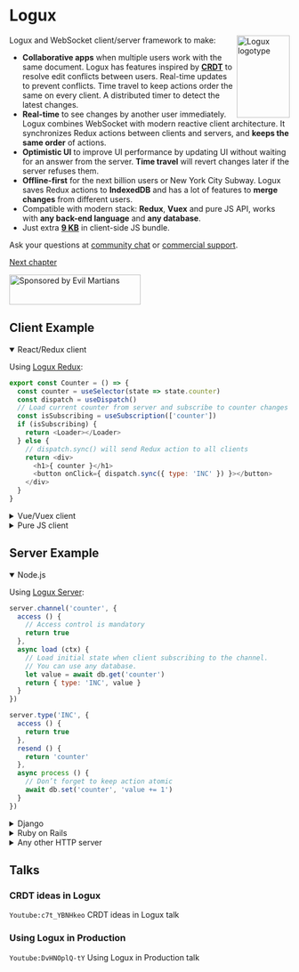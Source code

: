 # Logux

<img align="right" width="95" height="148" title="Logux logotype"
     src="https://logux.io/branding/logotype.svg">

Logux and WebSocket client/server framework to make:

* **Collaborative apps** when multiple users work with the same document. Logux has features inspired by **[CRDT]** to resolve edit conflicts between users. Real-time updates to prevent conflicts. Time travel to keep actions order the same on every client. A distributed timer to detect the latest changes.
* **Real-time** to see changes by another user immediately. Logux combines WebSocket with modern reactive client architecture. It synchronizes Redux actions between clients and servers, and **keeps the same order** of actions.
* **Optimistic UI** to improve UI performance by updating UI without waiting for an answer from the server. **Time travel** will revert changes later if the server refuses them.
* **Offline-first** for the next billion users or New York City Subway. Logux saves Redux actions to **IndexedDB** and has a lot of features to **merge changes** from different users.
* Compatible with modern stack: **Redux**, **Vuex** and pure JS API, works with **any back-end language** and **any database**.
* Just extra [**9 KB**] in client-side JS bundle.

Ask your questions at [community chat] or [commercial support].

[Next chapter](./guide/starting/choosing-architecture.md)

[commercial support]: mailto:logux@evilmartians.com
[community chat]: https://gitter.im/logux/logux
[**9 kB**]: https://github.com/logux/client/blob/main/package.json#L108-L113
[CRDT]: https://slides.com/ai/crdt

<a href="https://evilmartians.com/?utm_source=logux-docs">
  <img src="https://evilmartians.com/badges/sponsored-by-evil-martians.svg"
       alt="Sponsored by Evil Martians" width="236" height="54">
</a>


## Client Example

<details open><summary>React/Redux client</summary>

Using [Logux Redux](https://github.com/logux/redux/):

```js
export const Counter = () => {
  const counter = useSelector(state => state.counter)
  const dispatch = useDispatch()
  // Load current counter from server and subscribe to counter changes
  const isSubscribing = useSubscription(['counter'])
  if (isSubscribing) {
    return <Loader></Loader>
  } else {
    // dispatch.sync() will send Redux action to all clients
    return <div>
      <h1>{ counter }</h1>
      <button onClick={ dispatch.sync({ type: 'INC' }) }></button>
    </div>
  }
}
```

</details>
<details><summary>Vue/Vuex client</summary>

Using [Logux Vuex](https://github.com/logux/vuex/):

```html
<template>
  <h1 v-if="isSubscribing">Loading</h1>
  <div v-else>
    <h1>{{ counter }}</h1>
    <button @click="increment"></button>
  </div>
</template>

<script>
import { computed } from 'vue'
import { useStore, useSubscription } from '@logux/vuex'

export default {
  setup () {
    // Inject store into the component
    let store = useStore()
    // Retrieve counter state from store
    let counter = computed(() => store.state.counter)
    // Load current counter from server and subscribe to counter changes
    let isSubscribing = useSubscription(['counter'])

    function increment () {
      // Send action to the server and all tabs in this browser
      store.commit.sync({ type: 'INC' })
    }

    return {
      counter,
      increment,
      isSubscribing
    }
  }
}
</script>
```

</details>
<details><summary>Pure JS client</summary>

You can use [Logux Client](https://github.com/logux/client/) API with any framework:

```js
client.type('INC', (action, meta) => {
  counter.innerHTML = parseInt(counter.innerHTML) + 1
})

increase.addEventListener('click', () => {
  client.sync({ type: 'INC' })
})

loading.classList.add('is-show')
await client.sync({ type: 'logux/subscribe' channel: 'counter' })
loading.classList.remove('is-show')
```

</details>


## Server Example

<details open><summary>Node.js</summary>

Using [Logux Server](https://github.com/logux/server/):

```js
server.channel('counter', {
  access () {
    // Access control is mandatory
    return true
  },
  async load (ctx) {
    // Load initial state when client subscribing to the channel.
    // You can use any database.
    let value = await db.get('counter')
    return { type: 'INC', value }
  }
})

server.type('INC', {
  access () {
    return true
  },
  resend () {
    return 'counter'
  },
  async process () {
    // Don’t forget to keep action atomic
    await db.set('counter', 'value += 1')
  }
})
```

</details>
<details><summary>Django</summary>

[`logux-django`](https://github.com/logux/django/) with the Logux WebSocket proxy server.

```python
# logux_actions.py
class IncAction(ActionCommand):
    action_type = 'INC'

    def resend(self, action: Action, meta: Optional[Meta]) -> Dict:
        return {'channel': 'counter'}

    def access(self, action: Action, meta: Meta) -> bool:
        return True

    def process(self, action: Action, meta: Meta) -> None:
        Counter.objects.first().inc()


logux.actions.register(IncAction)
```

```python
# logux_subsriptions.py
class CounterChannel(ChannelCommand):
    channel_pattern = r'^counter$'

    def access(self, action: Action, meta: Meta) -> bool:
        return True

    def load(self, action: Action, meta: Meta) -> None:
        counter_value = Counter.objects.first().val
        return {'type': 'INC', 'value': counter_value}


logux.channels.register(CounterChannel)
```

</details>
<details><summary>Ruby on Rails</summary>

[`logux_rails`](https://github.com/logux/logux_rails/) gem with the Logux WebSocket proxy server.

```ruby
# app/logux/channels/counter.rb
module Channels
  class Counter < Logux::ChannelController
    def initial_data
      [{ type: 'INC', value: db.counter }]
    end
  end
end
```

```ruby
# app/logux/actions/inc.rb
module Actions
  class Inc < Logux::ActionController
    def inc
      # Don’t forget to keep action atomic
      db.update_counter! 'value += 1'
    end
  end
end
```

```ruby
# app/logux/policies/channels/counter.rb
module Policies
  module Channels
    class Counter < Policies::Base
      # Access control is mandatory. API was designed to make it harder to write dangerous code.
      def subscribe?
        true
      end
    end
  end
end
```

```ruby
# app/logux/policies/actions/inc.rb
module Policies
  module Actions
    class inc < Policies::Base
      def inc?
        true
      end
    end
  end
end
```

</details>
<details><summary>Any other HTTP server</summary>

You can use any HTTP server with Logux WebSocket proxy server. Here is a PHP-like pseudocode example:

```php
<?php
$req = json_decode(file_get_contents('php://input'), true);
if ($req['password'] == LOGUX_PASSWORD) {
  foreach ($req['commands'] as $command) {
    if ($command['command'] == 'action') {
      $action = $command['action'];
      $meta = $command['meta'];

      if ($action['type'] == 'logux/subscribe') {
        echo '[{ "answer": "approved", "id": "' + $meta['id'] + '" },';
        $value = $db->getCounter();
        send_json_http_post(LOGUX_HOST, [
          'password' => LOGUX_PASSWORD,
          'version' => 4,
          'commands' => [
            [
              'command' => 'action',
              'action' => ['type' => 'INC', 'value' => $value],
              'meta' => ['clients' => get_client_id($meta['id'])]
            ]
          ]
        ]);
        echo '{ "answer": "processed", "id": "' + $meta['id'] + '" }]';

      } elseif ($action['type'] == 'inc') {
        $db->updateCounter('value += 1');
        echo '[{ "answer": "approved", "id": "' + $meta['id'] + '" },' +
              '{ "answer": "processed", "id": "' + $meta['id'] + '" }]';
      }
    }
  }
}
```

</details>


## Talks

### CRDT ideas in Logux

`Youtube:c7t_YBNHkeo` CRDT ideas in Logux talk


### Using Logux in Production

`Youtube:DvHNOplQ-tY` Using Logux in Production talk
